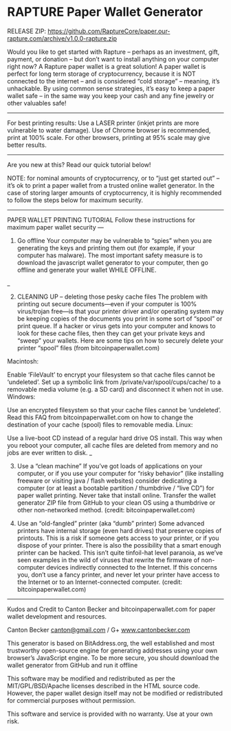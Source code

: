 RAPTURE Paper Wallet Generator
================================

RELEASE ZIP: https://github.com/RaptureCore/paper.our-rapture.com/archive/v1.0.0-rapture.zip

Would you like to get started with Rapture – perhaps as an investment, gift, payment, or donation – but don’t want to install anything on your computer right now? A Rapture paper wallet is a great solution!
A paper wallet is perfect for long term storage of cryptocurrency, because it is NOT connected to the internet – and is considered “cold storage” – meaning, it’s unhackable. By using common sense strategies, it’s easy to keep a paper wallet safe – in the same way you keep your cash and any fine jewelry or other valuables safe!
___

For best printing results:
Use a LASER printer (inkjet prints are more vulnerable to water damage).
Use of Chrome browser is recommended, print at 100% scale. For other browsers, printing at 95% scale may give better results.
___________

Are you new at this? Read our quick tutorial below!


NOTE: for nominal amounts of cryptocurrency, or to “just get started out” – it’s ok to print a paper wallet from a trusted online wallet generator. In the case of storing larger amounts of cryptocurrency, it is highly recommended to follow the steps below for maximum security.

__________


PAPER WALLET PRINTING TUTORIAL
Follow these instructions for maximum paper wallet security
—
1. Go offline
Your computer may be vulnerable to “spies” when you are generating the keys and printing them out (for example, if your computer has malware). The most important safety measure is to download the javascript wallet generator to your computer, then  go offline and generate your wallet WHILE OFFLINE.

_

2. CLEANING UP – deleting those pesky cache files
The problem with printing out secure documents—even if your computer is 100% virus/trojan free—is that your printer driver and/or operating system may be keeping copies of the documents you print in some sort of “spool” or print queue. If a hacker or virus gets into your computer and knows to look for these cache files, then they can get your private keys and “sweep” your wallets. Here are some tips on how to securely delete your printer “spool” files (from bitcoinpaperwallet.com)

Macintosh:

Enable ‘FileVault’ to encrypt your filesystem so that cache files cannot be ‘undeleted’.
Set up a symbolic link from /private/var/spool/cups/cache/ to a removable media volume (e.g. a SD card) and disconnect it when not in use.
Windows:

Use an encrypted filesystem so that your cache files cannot be ‘undeleted’.
Read this FAQ from bitcoinpaperwallet.com on how to change the destination of your cache (spool) files to removable media.
Linux:

Use a live-boot CD instead of a regular hard drive OS install. This way when you reboot your computer, all cache files are deleted from memory and no jobs are ever written to disk.
_

3. Use a “clean machine”
If you’ve got loads of applications on your computer, or if you use your computer for “risky behavior” (like installing freeware or visiting java / flash websites) consider dedicating a computer (or at least a bootable partition / thumbdrive / “live CD”) for paper wallet printing. Never take that install online. Transfer the wallet generator ZIP file from GitHub to your clean OS using a thumbdrive or other non-networked method. (credit: bitcoinpaperwallet.com)

4. Use an “old-fangled” printer (aka “dumb” printer)
Some advanced printers have internal storage (even hard drives) that preserve copies of printouts. This is a risk if someone gets access to your printer, or if you dispose of your printer. There is also the possibility that a smart enough printer can be hacked. This isn’t quite tinfoil-hat level paranoia, as we’ve seen examples in the wild of viruses that rewrite the firmware of non-computer devices indirectly connected to the Internet. If this concerns you, don’t use a fancy printer, and never let your printer have access to the Internet or to an Internet-connected computer. (credit: bitcoinpaperwallet.com)

__________ 
Kudos and Credit to Canton Becker and bitcoinpaperwallet.com
for paper wallet development and resources.

Canton Becker
canton@gmail.com / G+ 
www.cantonbecker.com

 This generator is based on BitAddress.org, the well established and most trustworthy open-source engine for generating addresses using your own browser’s JavaScript engine. To be more secure, you should download the wallet generator from GitHub and run it offline

This software may be modified and redistributed as per the MIT/GPL/BSD/Apache licenses described in the HTML source code. However, the paper wallet design itself may not be modified or redistributed for commercial purposes without permission.

This software and service is provided with no warranty. Use at your own risk.
